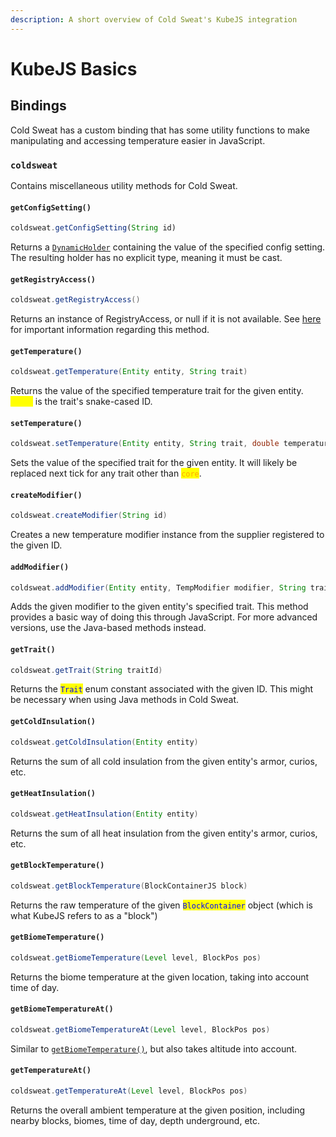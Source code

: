 ```yaml
---
description: A short overview of Cold Sweat's KubeJS integration
---
```


# KubeJS Basics

## Bindings

Cold Sweat has a custom binding that has some utility functions to make manipulating and accessing temperature easier in JavaScript.

### `coldsweat`

Contains miscellaneous utility methods for Cold Sweat.

#### `getConfigSetting()`

```javascript
coldsweat.getConfigSetting(String id)
```

Returns a [`DynamicHolder`](../conventions-and-data-types/dynamicholder.md) containing the value of the specified config setting. The resulting holder has no explicit type, meaning it must be cast.

#### `getRegistryAccess()`

```java
coldsweat.getRegistryAccess()
```

Returns an instance of RegistryAccess, or null if it is not available. See [here](../conventions-and-data-types/dynamicholder.md#registry-access) for important information regarding this method.

#### `getTemperature()`

```java
coldsweat.getTemperature(Entity entity, String trait)
```

Returns the value of the specified temperature trait for the given entity. <mark style="color:yellow;">`trait`</mark> is the trait's snake-cased ID.

#### `setTemperature()`

```java
coldsweat.setTemperature(Entity entity, String trait, double temperature)
```

Sets the value of the specified trait for the given entity. It will likely be replaced next tick for any trait other than <mark style="color:orange;">`core`</mark>.

#### `createModifier()`

```java
coldsweat.createModifier(String id)
```

Creates a new temperature modifier instance from the supplier registered to the given ID.&#x20;

#### `addModifier()`

```java
coldsweat.addModifier(Entity entity, TempModifier modifier, String trait)
```

Adds the given modifier to the given entity's specified trait. This method provides a basic way of doing this through JavaScript. For more advanced versions, use the Java-based methods instead.

#### `getTrait()`

```java
coldsweat.getTrait(String traitId)
```

Returns the <mark style="color:blue;">`Trait`</mark> enum constant associated with the given ID. This might be necessary when using Java methods in Cold Sweat.

#### `getColdInsulation()`

```java
coldsweat.getColdInsulation(Entity entity)
```

Returns the sum of all cold insulation from the given entity's armor, curios, etc.

#### `getHeatInsulation()`

```java
coldsweat.getHeatInsulation(Entity entity)
```

Returns the sum of all heat insulation from the given entity's armor, curios, etc.

#### `getBlockTemperature()`

```java
coldsweat.getBlockTemperature(BlockContainerJS block)
```

Returns the raw temperature of the given <mark style="color:blue;">`BlockContainer`</mark> object (which is what KubeJS refers to as a "block")

#### `getBiomeTemperature()`

```java
coldsweat.getBiomeTemperature(Level level, BlockPos pos)
```

Returns the biome temperature at the given location, taking into account time of day.

#### `getBiomeTemperatureAt()`

```java
coldsweat.getBiomeTemperatureAt(Level level, BlockPos pos)
```

Similar to [`getBiomeTemperature()`](kubejs-basics.md#getbiometemperature), but also takes altitude into account.

#### `getTemperatureAt()`

```java
coldsweat.getTemperatureAt(Level level, BlockPos pos)
```

Returns the overall ambient temperature at the given position, including nearby blocks, biomes, time of day, depth underground, etc.&#x20;
